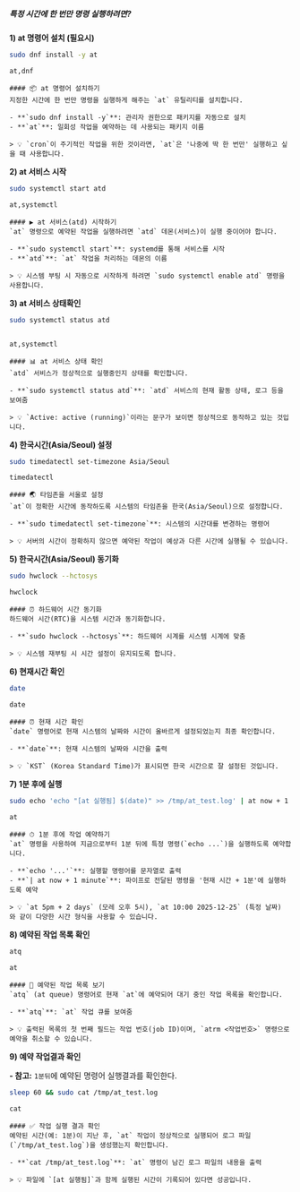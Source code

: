 ##### 특정 시간에 한 번만 명령 실행하려면? #####

**1) at 명령어 설치 (필요시)**

```bash
sudo dnf install -y at
```

```tech
at,dnf
```

```desc
#### 📦 at 명령어 설치하기
지정한 시간에 한 번만 명령을 실행하게 해주는 `at` 유틸리티를 설치합니다.

- **`sudo dnf install -y`**: 관리자 권한으로 패키지를 자동으로 설치
- **`at`**: 일회성 작업을 예약하는 데 사용되는 패키지 이름

> 💡 `cron`이 주기적인 작업을 위한 것이라면, `at`은 '나중에 딱 한 번만' 실행하고 싶을 때 사용합니다.
```

**2) at 서비스 시작**

```bash
sudo systemctl start atd
```

```tech
at,systemctl
```

```desc
#### ▶️ at 서비스(atd) 시작하기
`at` 명령으로 예약된 작업을 실행하려면 `atd` 데몬(서비스)이 실행 중이어야 합니다.

- **`sudo systemctl start`**: systemd를 통해 서비스를 시작
- **`atd`**: `at` 작업을 처리하는 데몬의 이름

> 💡 시스템 부팅 시 자동으로 시작하게 하려면 `sudo systemctl enable atd` 명령을 사용합니다.
```

**3) at 서비스 상태확인**

```bash
sudo systemctl status atd
```
```no-err-check
```

```tech
at,systemctl
```

```desc
#### 📊 at 서비스 상태 확인
`atd` 서비스가 정상적으로 실행중인지 상태를 확인합니다.

- **`sudo systemctl status atd`**: `atd` 서비스의 현재 활동 상태, 로그 등을 보여줌

> 💡 `Active: active (running)`이라는 문구가 보이면 정상적으로 동작하고 있는 것입니다.
```

**4) 한국시간(Asia/Seoul) 설정**

```bash
sudo timedatectl set-timezone Asia/Seoul
```

```tech
timedatectl
```

```desc
#### 🌏 타임존을 서울로 설정
`at`이 정확한 시간에 동작하도록 시스템의 타임존을 한국(Asia/Seoul)으로 설정합니다.

- **`sudo timedatectl set-timezone`**: 시스템의 시간대를 변경하는 명령어

> 💡 서버의 시간이 정확하지 않으면 예약된 작업이 예상과 다른 시간에 실행될 수 있습니다.
```

**5) 한국시간(Asia/Seoul) 동기화**

```bash
sudo hwclock --hctosys
```

```tech
hwclock
```

```desc
#### ⏰ 하드웨어 시간 동기화
하드웨어 시간(RTC)을 시스템 시간과 동기화합니다.

- **`sudo hwclock --hctosys`**: 하드웨어 시계를 시스템 시계에 맞춤

> 💡 시스템 재부팅 시 시간 설정이 유지되도록 합니다.
```


**6) 현재시간 확인**

```bash
date
```

```tech
date
```

```desc
#### ⏰ 현재 시간 확인
`date` 명령어로 현재 시스템의 날짜와 시간이 올바르게 설정되었는지 최종 확인합니다.

- **`date`**: 현재 시스템의 날짜와 시간을 출력

> 💡 `KST` (Korea Standard Time)가 표시되면 한국 시간으로 잘 설정된 것입니다.
```

**7) 1분 후에 실행**

```bash
sudo echo 'echo "[at 실행됨] $(date)" >> /tmp/at_test.log' | at now + 1 minute
```

```tech
at
```

```desc
#### ⏱ 1분 후에 작업 예약하기
`at` 명령을 사용하여 지금으로부터 1분 뒤에 특정 명령(`echo ...`)을 실행하도록 예약합니다.

- **`echo '...'`**: 실행할 명령어를 문자열로 출력
- **`| at now + 1 minute`**: 파이프로 전달된 명령을 '현재 시간 + 1분'에 실행하도록 예약

> 💡 `at 5pm + 2 days` (모레 오후 5시), `at 10:00 2025-12-25` (특정 날짜) 와 같이 다양한 시간 형식을 사용할 수 있습니다.
```

**8) 예약된 작업 목록 확인**

```bash
atq
```

```tech
at
```

```desc
#### 📜 예약된 작업 목록 보기
`atq` (at queue) 명령어로 현재 `at`에 예약되어 대기 중인 작업 목록을 확인합니다.

- **`atq`**: `at` 작업 큐를 보여줌

> 💡 출력된 목록의 첫 번째 필드는 작업 번호(job ID)이며, `atrm <작업번호>` 명령으로 예약을 취소할 수 있습니다.
```

**9) 예약 작업결과 확인**

**- 참고:** `1분뒤`에 예약된 명령어 실행결과를 확인한다.

```bash
sleep 60 && sudo cat /tmp/at_test.log
```

```tech
cat
```

```desc
#### ✅ 작업 실행 결과 확인
예약된 시간(예: 1분)이 지난 후, `at` 작업이 정상적으로 실행되어 로그 파일(`/tmp/at_test.log`)을 생성했는지 확인합니다.

- **`cat /tmp/at_test.log`**: `at` 명령이 남긴 로그 파일의 내용을 출력

> 💡 파일에 `[at 실행됨]`과 함께 실행된 시간이 기록되어 있다면 성공입니다.
```
